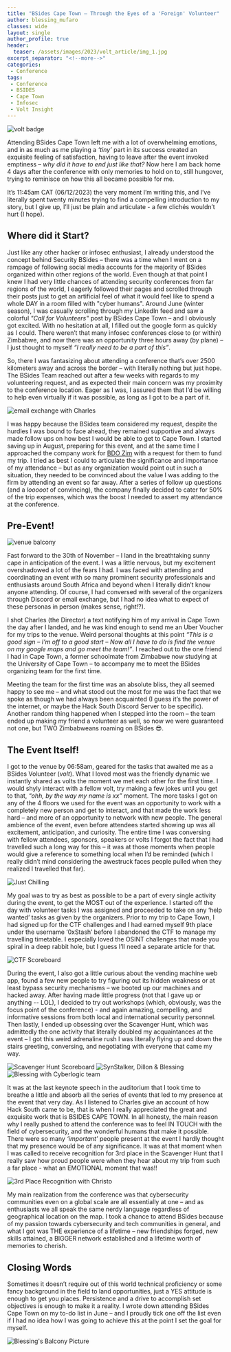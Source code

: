 ```yaml
---
title: "BSides Cape Town – Through the Eyes of a 'Foreign' Volunteer"
author: blessing_mufaro
classes: wide
layout: single
author_profile: true
header:
  teaser: /assets/images/2023/volt_article/img_1.jpg
excerpt_separator: "<!--more-->"
categories:
 - Conference
tags:
 - Conference
 - BSIDES
 - Cape Town
 - Infosec
 - Volt Insight
---
```


![volt badge](/assets/images/2023/volt_article/img_1.jpg) 

Attending BSides Cape Town left me with a lot of overwhelming emotions, and in as much as me playing a *‘tiny’* part in its success created an exquisite feeling of satisfaction, having to leave after the event invoked emptiness – *why did it have to end just like that?* Now here I am back home 4 days after the conference with only memories to hold on to, still hungover, trying to reminisce on how this all became possible for me. 

It’s 11:45am CAT (06/12/2023) the very moment I’m writing this, and I’ve literally spent twenty minutes trying to find a compelling introduction to my story, but I give up, I’ll just be plain and articulate - a few clichés wouldn’t hurt (I hope). 

## Where did it Start?

Just like any other hacker or infosec enthusiast, I already understood the concept behind Security BSides – there was a time when I went on a rampage of following social media accounts for the majority of BSides organized within other regions of the world. Even though at that point I knew I had very little chances of attending security conferences from far regions of the world, I eagerly followed their pages and scrolled through their posts just to get an artificial feel of what it would feel like to spend a whole DAY in a room filled with "cyber humans". Around June (winter season), I was casually scrolling through my LinkedIn feed and saw a colorful *"Call for Volunteers"* post by BSides Cape Town – and I obviously got excited. With no hesitation at all, I filled out the google form as quickly as I could. There weren’t that many infosec conferences close to (or within) Zimbabwe, and now there was an opportunity three hours away (by plane) – I just thought to myself *“I really need to be a part of this”*. 

So, there I was fantasizing about attending a conference that’s over 2500 kilometers away and across the border – with literally nothing but just hope. The BSides Team reached out after a few weeks with regards to my volunteering request, and as expected their main concern was my proximity to the conference location. Eager as I was, I assured them that I’d be willing to help even virtually if it was possible, as long as I got to be a part of it. 

![email exchange with Charles](/assets/images/2023/volt_article/img_2.jpg)

I was happy because the BSides team considered my request, despite the hurdles I was bound to face ahead, they remained supportive and always made follow ups on how best I would be able to get to Cape Town. I started saving up in August, preparing for this event, and at the same time I approached the company work for [BDO Zim](https://www.bdo.co.zw/en-gb/home) with a request for them to fund my trip. I tried as best I could to articulate the significance and importance of my attendance – but as any organization would point out in such a situation, they needed to be convinced about the value I was adding to the firm by attending an event so far away. After a series of follow up questions (and a *looooot* of convincing), the company finally decided to cater for 50% of the trip expenses, which was the boost I needed to assert my attendance at the conference.

## Pre-Event!

![venue balcony](/assets/images/2023/volt_article/img_3.jpg)

Fast forward to the 30th of November –  I land in the breathtaking sunny cape in anticipation of the event. I was a little nervous, but my excitement overshadowed a lot of the fears I had. I was faced with attending and coordinating an event with so many prominent security professionals and enthusiasts around South Africa and beyond when I literally didn’t know anyone attending. Of course, I had conversed with several of the organizers through Discord or email exchange, but I had no idea what to expect of these personas in person (makes sense, right!?). 

I shot Charles (the Director) a text notifying him of my arrival in Cape Town the day after I landed, and he was kind enough to send me an Uber Voucher for my trips to the venue. Weird personal thoughts at this point *“This is a good sign – I’m off to a good start – Now all I have to do is find the venue on my google maps and go meet the team!”*. I reached out to the one friend I had in Cape Town, a former schoolmate from Zimbabwe now studying at the University of Cape Town – to accompany me to meet the BSides organizing team for the first time. 

Meeting the team for the first time was an absolute bliss, they all seemed happy to see me – and what stood out the most for me was the fact that we spoke as though we had always been acquainted (I guess it’s the power of the internet, or maybe the Hack South Discord Server to be specific). Another random thing happened when I stepped into the room – the team ended up making my friend a volunteer as well, so now we were guaranteed not one, but TWO Zimbabweans roaming on BSides 😎.

## The Event Itself!

I got to the venue by 06:58am, geared for the tasks that awaited me as a BSides Volunteer (*volt*). What I loved most was the friendly dynamic we instantly shared as volts the moment we met each other for the first time. I would shyly interact with a fellow volt, try making a few jokes until you get to that, *“ohh, by the way my name is xx”* moment. The more tasks I got on any of the 4 floors we used for the event was an opportunity to work with a completely new person and get to interact, and that made the work less hard – and more of an opportunity to network with new people. The general ambience of the event, even before attendees started showing up was all excitement, anticipation, and curiosity. The entire time I was conversing with fellow attendees, sponsors, speakers or volts I forgot the fact that I had travelled such a long way for this – it was at those moments when people would give a reference to something local when I’d be reminded (which I really didn’t mind considering the awestruck faces people pulled when they realized I travelled that far).

![Just Chilling](/assets/images/2023/volt_article/img_4.jpg)

My goal was to try as best as possible to be a part of every single activity during the event, to get the MOST out of the experience. I started off the day with volunteer tasks I was assigned and proceeded to take on any ‘help wanted’ tasks as given by the organizers. Prior to my trip to Cape Town, I had signed up for the CTF challenges and I had earned myself 9th place under the username ‘0xStash’ before I abandoned the CTF to manage my travelling timetable. I especially loved the OSINT challenges that made you spiral in a deep rabbit hole, but I guess I’ll need a separate article for that. 

![CTF Scoreboard](/assets/images/2023/volt_article/img_5.png)

During the event, I also got a little curious about the vending machine web app, found a few new people to try figuring out its hidden weakness or at least bypass security mechanisms – we booted up our machines and hacked away. After having made little progress (not that I gave up or anything -- LOL), I decided to try out workshops (which, obviously, was the focus point of the conference) - and again amazing, compelling, and informative sessions from both local and international security personnel. Then lastly, I ended up obsessing over the Scavenger Hunt, which was admittedly the one activity that literally doubled my acquaintances at the event – I got this weird adrenaline rush I was literally flying up and down the stairs greeting, conversing, and negotiating with everyone that came my way.

![Scavenger Hunt Scoreboard](/assets/images/2023/volt_article/img_6.jpg)
![SynStalker, Dillon & Blessing](/assets/images/2023/volt_article/img_6_1.jpg)
![Blessing with Cyberlogic team](/assets/images/2023/volt_article/img_6_2.jpg)

It was at the last keynote speech in the auditorium that I took time to breathe a little and absorb all the series of events that led to my presence at the event that very day. As I listened to Charles give an account of how Hack South came to be, that is when I really appreciated the great and exquisite work that is BSIDES CAPE TOWN. In all honesty, the main reason why I really pushed to attend the conference was to feel IN TOUCH with the field of cybersecurity, and the wonderful humans that make it possible. There were so many *‘important’* people present at the event I hardly thought that my presence would be of any significance. It was at that moment when I was called to receive recognition for 3rd place in the Scavenger Hunt that I really saw how proud people were when they hear about my trip from such a far place - what an EMOTIONAL moment that was!!

![3rd Place Recognition with Christo](/assets/images/2023/volt_article/img_7.jpg)

My main realization from the conference was that cybersecurity communities even on a global scale are all essentially at one – and as enthusiasts we all speak the same nerdy language regardless of geographical location on the map. I took a chance to attend BSides because of my passion towards cybersecurity and tech communities in general, and what I got was THE experience of a lifetime – new friendships forged, new skills attained, a BIGGER network established and a lifetime worth of memories to cherish. 

## Closing Words

Sometimes it doesn’t require out of this world technical proficiency or some fancy background in the field to land opportunities, just a YES attitude is enough to get you places. Persistence and a drive to accomplish set objectives is enough to make it a reality. I wrote down attending BSides Cape Town on my to-do list in June – and I proudly tick one off the list even if I had no idea how I was going to achieve this at the point I set the goal for myself.

![Blessing's Balcony Picture](/assets/images/2023/volt_article/img_8.jpg)
